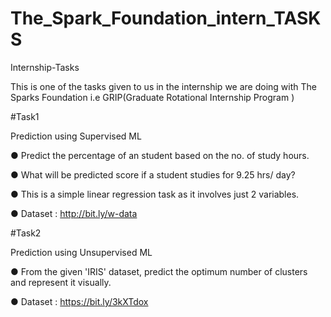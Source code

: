 # The_Spark_Foundation_intern_TASKS
Internship-Tasks

This is one of the tasks given to us in the internship we are doing with The Sparks Foundation i.e GRIP(Graduate Rotational Internship Program )

#Task1

Prediction using Supervised ML

● Predict the percentage of an student based on the no. of study hours.

● What will be predicted score if a student studies for 9.25 hrs/ day?

● This is a simple linear regression task as it involves just 2 variables.

● Dataset : http://bit.ly/w-data

#Task2

Prediction using Unsupervised ML

● From the given 'IRIS' dataset, predict the optimum number of clusters and represent it visually.

● Dataset : https://bit.ly/3kXTdox

